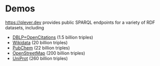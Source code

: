 # Demos

https://qlever.dev provides public SPARQL endpoints for a variety of RDF
datasets, including 

- [DBLP+OpenCitations](https://qlever.dev/dblp) (1.5 billion triples)
- [Wikidata](https://qlever.dev/wikidata) (20 billion triples)
- [PubChem](https://qlever.dev/pubchem) (22 billion triples)
- [OpenStreetMap](https://qlever.dev/osm) (200 billion triples)
- [UniProt](https://qlever.dev/uniprot) (260 billion triples)
